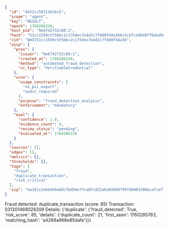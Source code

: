 ```json
{
  "id": "d422cc583116cbc5",
  "scope": "agent",
  "key": "RESULT",
  "epoch": 1760286330,
  "host_pid": "9e6742732c60:1",
  "hash": "51cc1559c5f5bbc2c175dec7e4d2c7fdd8fd4a366c5cbfce9948ff6dad0c4f87",
  "cid": "QmV151cc1559c5f5bbc2c175dec7e4d2c7fdd8fd4a36",
  "aicp": {
    "prov": {
      "issuer": "9e6742732c60:1",
      "created_at": 1760286330,
      "method": "automated_fraud_detection",
      "vc_type": "VerifiableCredential"
    },
    "ucon": {
      "usage_constraints": [
        "no_pii_export",
        "audit_required"
      ],
      "purpose": "fraud_detection_analysis",
      "enforcement": "mandatory"
    },
    "eval": {
      "confidence": 1.0,
      "evidence_count": 0,
      "review_status": "pending",
      "evaluated_at": 1760286330
    }
  },
  "sources": [],
  "edges": [],
  "metrics": {},
  "thresholds": {},
  "tags": [
    "fraud",
    "duplicate_transaction",
    "risk_critical"
  ],
  "sig": "ea161c2ebbd49addc7bd56e7fca07c832a6a695b8795f0b96339bbcafcef1cef"
}
```

Fraud detected: duplicate_transaction (score: 85)
Transaction: 031201469028209
Details: {'duplicate': {'fraud_detected': True, 'risk_score': 85, 'details': {'duplicate_count': 21, 'first_seen': 1760285763, 'matching_hash': 'a4269a968e85dafe'}}}